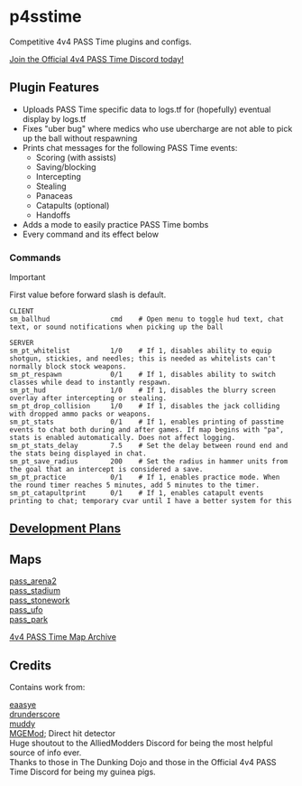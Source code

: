 # p4sstime

Competitive 4v4 PASS Time plugins and configs.

[Join the Official 4v4 PASS Time Discord today!](https://discord.com/invite/Vrk3Etg)

## Plugin Features

- Uploads PASS Time specific data to logs.tf for (hopefully) eventual display by logs.tf
- Fixes "uber bug" where medics who use ubercharge are not able to pick up the ball without respawning
- Prints chat messages for the following PASS Time events:
    - Scoring (with assists)
    - Saving/blocking
    - Intercepting
    - Stealing
    - Panaceas
    - Catapults (optional)
    - Handoffs
- Adds a mode to easily practice PASS Time bombs
- Every command and its effect below

### Commands

> [!IMPORTANT]
> First value before forward slash is default.

```
CLIENT
sm_ballhud               cmd    # Open menu to toggle hud text, chat text, or sound notifications when picking up the ball

SERVER
sm_pt_whitelist          1/0    # If 1, disables ability to equip shotgun, stickies, and needles; this is needed as whitelists can't normally block stock weapons.
sm_pt_respawn            0/1    # If 1, disables ability to switch classes while dead to instantly respawn.
sm_pt_hud                1/0    # If 1, disables the blurry screen overlay after intercepting or stealing.
sm_pt_drop_collision     1/0    # If 1, disables the jack colliding with dropped ammo packs or weapons.
sm_pt_stats              0/1    # If 1, enables printing of passtime events to chat both during and after games. If map begins with "pa", stats is enabled automatically. Does not affect logging.
sm_pt_stats_delay        7.5    # Set the delay between round end and the stats being displayed in chat.
sm_pt_save_radius        200    # Set the radius in hammer units from the goal that an intercept is considered a save.
sm_pt_practice           0/1    # If 1, enables practice mode. When the round timer reaches 5 minutes, add 5 minutes to the timer.
sm_pt_catapultprint      0/1    # If 1, enables catapult events printing to chat; temporary cvar until I have a better system for this
```

## [Development Plans](https://trello.com/b/Juojhb4g/passtime-fixes)

## Maps

[pass_arena2](https://tf2maps.net/downloads/pass_arena2.16840/)\
[pass_stadium](https://tf2maps.net/downloads/pass_stadium.15102/)\
[pass_stonework](https://tf2maps.net/downloads/pass_stonework.15974/)\
[pass_ufo](https://tf2maps.net/downloads/pass_ufo.16796/)\
[pass_park](https://tf2maps.net/downloads/park.16805/)

[4v4 PASS Time Map Archive](http://laxson.site.nfoservers.com/server/maps/)

## Credits

Contains work from:

[eaasye](https://github.com/eaasye/passtime/tree/master/addons/sourcemod/plugins)\
[drunderscore](https://github.com/drunderscore/SourcemodPlugins/blob/master/fix_uber_wearoff_condition.sp)\
[muddy](https://github.com/SirBlockles/pass-tweaks/blob/main/passtweaks.sp)\
[MGEMod](https://github.com/sapphonie/MGEMod/blob/master/addons/sourcemod/scripting/mge.sp#L546-L562); Direct hit detector\
Huge shoutout to the AlliedModders Discord for being the most helpful source of info ever.\
Thanks to those in The Dunking Dojo and those in the Official 4v4 PASS Time Discord for being my guinea pigs.